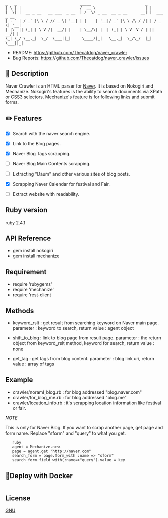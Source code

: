 
 ```
 _   _                            _____                        _             
| \ | |                          /  __ \                      | |            
|  \| |  __ _ __   __ ___  _ __  | /  \/ _ __  __ _ __      __| |  ___  _ __ 
| . ` | / _` |\ \ / // _ \| '__| | |    | '__|/ _` |\ \ /\ / /| | / _ \| '__|
| |\  || (_| | \ V /|  __/| |    | \__/\| |  | (_| | \ V  V / | ||  __/| |   
\_| \_/ \__,_|  \_/  \___||_|     \____/|_|   \__,_|  \_/\_/  |_| \___||_|                                                 
 
 ```
* README:       https://github.com/Thecatdog/naver_crawler
* Bug Reports:  https://github.com/Thecatdog/naver_crawler/issues

## :star2: Description

Naver Crawler is an HTML parser for [Naver]("http://naver.com"). It is based on Nokogiri and Mechanize.
Nokogiri's features is the ability to search documents via XPath or CSS3 selectors. 
Mechanize's feature is for following links and submit forms.


## :pencil2: Features

- [x] Search with the naver search engine.
- [x] Link to the Blog pages.
- [x] Naver Blog Tags scrapping.
- [ ] Naver Blog Main Contents scrapping.
- [ ] Extracting "Daum" and other various sites of blog posts.
- [x] Scrapping Naver Calendar for festival and Fair.
- [ ] Extract website with readability.


## Ruby version 

ruby 2.4.1

## API Reference

* gem install nokogiri
* gem install mechanize

## Requirement

* require 'rubygems'
* require 'mechanize'
* require 'rest-client

## Methods
 
* keyword_rslt : get result from searching keyword on Naver main page.
		 parameter : keyword to search,
		 return value : agent object
                
* shift_to_blog : link to blog page from result page.
                  parameter : the return object from keyword_rslt method, keyword for search,
                  return value : none        
                  
* get_tag : get tags from blog content.
            parameter : blog link uri,
            return value : array of tags

## Example

* crawler/noraml_blog.rb : for blog addressed "blog.naver.com"
* crawler/for_blog_me.rb : for blog addressed "blog.me"
* crawler/location_info.rb : it's scrapping location information like festival or fair.

_NOTE_

This is only for Naver Blog.
If you want to scrap another page, get page and form name.
Replace "sform" and "query" to what you get.

```
   ruby
   agent = Mechanize.new
   page = agent.get "http://naver.com"
   search_form = page.form_with :name => "sform"
   search_form.field_with(:name=>"query").value = key
```

## 📎Deploy with Docker

```
```

## License

[GNU](https://github.com/Thecatdog/naver_crawler/blob/master/LICENSE)
